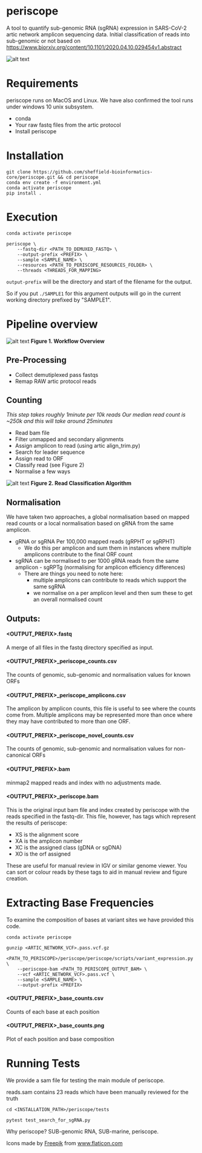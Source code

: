 # periscope

A tool to quantify sub-genomic RNA (sgRNA) expression in SARS-CoV-2 artic network amplicon sequencing data.
Initial classification of reads into sub-genomic or not based on https://www.biorxiv.org/content/10.1101/2020.04.10.029454v1.abstract

![alt text](https://github.com/sheffield-bioinformatics-core/periscope/blob/master/periscope-blue.png "periscope")

# Requirements
periscope runs on MacOS and Linux. We have also confirmed the tool runs under windows 10 unix subsystem.


* conda
* Your raw fastq files from the artic protocol
* Install periscope

# Installation
```
git clone https://github.com/sheffield-bioinformatics-core/periscope.git && cd periscope
conda env create -f environment.yml
conda activate periscope
pip install .
```

# Execution
```
conda activate periscope

periscope \
    --fastq-dir <PATH_TO_DEMUXED_FASTQ> \
    --output-prefix <PREFIX> \
    --sample <SAMPLE_NAME> \
    --resources <PATH_TO_PERISCOPE_RESOURCES_FOLDER> \
    --threads <THREADS_FOR_MAPPING>
```

`output-prefix` will be the directory and start of the filename for the output.

So if you put `./SAMPLE1` for this argument outputs will go in the current working directory prefixed by "SAMPLE1". 


# Pipeline overview

![alt text](https://github.com/sheffield-bioinformatics-core/periscope/blob/master/workflow.png "periscope")<!-- .element height="10%" width="10%" -->
__Figure 1. Workflow Overview__ 

## Pre-Processing

* Collect demutiplexed pass fastqs
* Remap RAW artic protocol reads

## Counting

_This step takes roughly 1minute per 10k reads_
_Our median read count is ~250k and this will take around 25minutes_

* Read bam file
* Filter unmapped and secondary alignments
* Assign amplicon to read (using artic align_trim.py)
* Search for leader sequence
* Assign read to ORF
* Classify read (see Figure 2)
* Normalise a few ways

![alt text](https://github.com/sheffield-bioinformatics-core/periscope/blob/master/read_classification.png "periscope")<!-- .element height="10%" width="10%" -->
__Figure 2. Read Classification Algorithm__ 

## Normalisation

We have taken two approaches, a global normalisation based on mapped read counts or a local normalisation based on gRNA from the same amplicon.

* gRNA or sgRNA Per 100,000 mapped reads (gRPHT or sgRPHT)
    * We do this per amplicon and sum them in instances where multiple amplicons contribute to the final ORF count
* sgRNA can be normalised to per 1000 gRNA reads from the same amplicon - sgRPTg (normalising for amplicon efficiency differences)
    * There are things you need to note here:
        * multiple amplicons can contribute to reads which support the same sgRNA
        * we normalise on a per amplicon level and then sum these to get an overall normalised count


## Outputs:

#### <OUTPUT_PREFIX>.fastq

A merge of all files in the fastq directory specified as input.

#### <OUTPUT_PREFIX>_periscope_counts.csv

The counts of genomic, sub-genomic and normalisation values for known ORFs

#### <OUTPUT_PREFIX>_periscope_amplicons.csv

The amplicon by amplicon counts, this file is useful to see where the counts come from. Multiple amplicons may be represented more than once where they may have contributed to more than one ORF.

#### <OUTPUT_PREFIX>_periscope_novel_counts.csv

The counts of genomic, sub-genomic and normalisation values for non-canonical ORFs

#### <OUTPUT_PREFIX>.bam

minmap2 mapped reads and index with no adjustments made.

#### <OUTPUT_PREFIX>_periscope.bam

This is the original input bam file and index created by periscope with the reads specified in the fastq-dir. This file, however, has tags which represent the results of periscope:

- XS is the alignment score
- XA is the amplicon number
- XC is the assigned class (gDNA or sgDNA)
- XO is the orf assigned

These are useful for manual review in IGV or similar genome viewer. You can sort or colour reads by these tags to aid in manual review and figure creation.


# Extracting Base Frequencies

To examine the composition of bases at variant sites we have provided this code.
```
conda activate periscope

gunzip <ARTIC_NETWORK_VCF>.pass.vcf.gz

<PATH_TO_PERISCOPE>/periscope/periscope/scripts/variant_expression.py \
    --periscope-bam <PATH_TO_PERISCOPE_OUTPUT_BAM> \
    --vcf <ARTIC_NETWORK_VCF>.pass.vcf \
    --sample <SAMPLE_NAME> \
    --output-prefix <PREFIX>
```

#### <OUTPUT_PREFIX>_base_counts.csv

Counts of each base at each position

#### <OUTPUT_PREFIX>_base_counts.png

Plot of each position and base composition

# Running Tests

We provide a sam file for testing the main module of periscope.

reads.sam contains 23 reads which have been manually reviewed for the truth

```
cd <INSTALLATION_PATH>/periscope/tests

pytest test_search_for_sgRNA.py 
```


Why periscope? SUB-genomic RNA, SUB-marine, periscope.
<div>Icons made by <a href="https://www.flaticon.com/authors/freepik" title="Freepik">Freepik</a> from <a href="https://www.flaticon.com/" title="Flaticon">www.flaticon.com</a></div>
